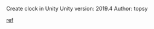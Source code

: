 
Create clock in Unity
Unity version: 2019.4
Author: topsy


[ref](https://catlikecoding.com/unity/tutorials/basics/game-objects-and-scripts/)